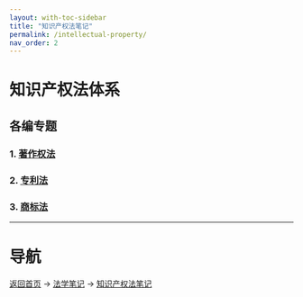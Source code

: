 ```yaml
---
layout: with-toc-sidebar
title: "知识产权法笔记"
permalink: /intellectual-property/
nav_order: 2
---
```


# 知识产权法体系

## 各编专题

### 1. [著作权法](/intellectual-property/copyright/)

### 2. [专利法](/intellectual-property/patent/)

### 3. [商标法](/intellectual-property/trademark/)

---
# 导航
[返回首页](/) → [法学笔记](/legal-notes/) → [知识产权法笔记](/intellectual-property/)
